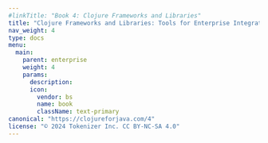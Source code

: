 ```yaml
---
#linkTitle: "Book 4: Clojure Frameworks and Libraries"
title: "Clojure Frameworks and Libraries: Tools for Enterprise Integration"
nav_weight: 4
type: docs
menu:
  main:
    parent: enterprise
    weight: 4
    params:
      description: 
      icon:
        vendor: bs
        name: book
        className: text-primary
canonical: "https://clojureforjava.com/4"
license: "© 2024 Tokenizer Inc. CC BY-NC-SA 4.0"
---
```

